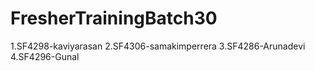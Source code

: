 # FresherTrainingBatch30
1.SF4298-kaviyarasan
2.SF4306-samakimperrera
3.SF4286-Arunadevi
4.SF4296-Gunal